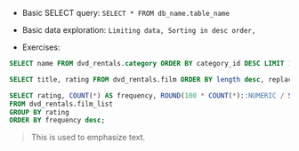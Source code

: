 - Basic SELECT query:
```SELECT * FROM db_name.table_name```

- Basic data exploration:
```Limiting data, Sorting in desc order, ```

* Exercises:
```sql
SELECT name FROM dvd_rentals.category ORDER BY category_id DESC LIMIT 1;
```

```sql
SELECT title, rating FROM dvd_rentals.film ORDER BY length desc, replacement_cost;
```
```sql
SELECT rating, COUNT(*) AS frequency, ROUND(100 * COUNT(*)::NUMERIC / SUM(COUNT(*)) OVER (), 2) AS percentage
FROM dvd_rentals.film_list 
GROUP BY rating
ORDER BY frequency desc;
```

> This is used to emphasize text.